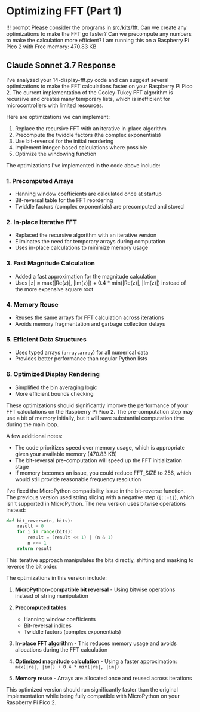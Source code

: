 # Optimizing FFT (Part 1)

!!! prompt
    Please consider the programs in [src/kits/fft](https://github.com/dmccreary/learning-micropython/tree/main/src/kits/fft). Can we create any optimizations to make the FFT go faster?  Can we precompute any numbers to make the calculation more efficient?  I am running this on a Raspberry Pi Pico 2 with Free memory: 470.83 KB

## Claude Sonnet 3.7 Response

I've analyzed your 14-display-fft.py code and can suggest several optimizations to make the FFT calculations faster on your Raspberry Pi Pico 2. The current implementation of the Cooley-Tukey FFT algorithm is recursive and creates many temporary lists, which is inefficient for microcontrollers with limited resources.

Here are optimizations we can implement:

1.  Replace the recursive FFT with an iterative in-place algorithm
2.  Precompute the twiddle factors (the complex exponentials)
3.  Use bit-reversal for the initial reordering
4.  Implement integer-based calculations where possible
5.  Optimize the windowing function

The optimizations I've implemented in the code above include:

### 1. Precomputed Arrays

-   Hanning window coefficients are calculated once at startup
-   Bit-reversal table for the FFT reordering
-   Twiddle factors (complex exponentials) are precomputed and stored

### 2. In-place Iterative FFT

-   Replaced the recursive algorithm with an iterative version
-   Eliminates the need for temporary arrays during computation
-   Uses in-place calculations to minimize memory usage

### 3. Fast Magnitude Calculation

-   Added a fast approximation for the magnitude calculation
-   Uses |z| ≈ max(|Re(z)|, |Im(z)|) + 0.4 \* min(|Re(z)|, |Im(z)|) instead of the more expensive square root

### 4. Memory Reuse

-   Reuses the same arrays for FFT calculation across iterations
-   Avoids memory fragmentation and garbage collection delays

### 5. Efficient Data Structures

-   Uses typed arrays (`array.array`) for all numerical data
-   Provides better performance than regular Python lists

### 6. Optimized Display Rendering

- Simplified the bin averaging logic
- More efficient bounds checking

These optimizations should significantly improve the performance of your FFT calculations on the Raspberry Pi Pico 2. The pre-computation step may use a bit of memory initially, but it will save substantial computation time during the main loop.

A few additional notes:

-   The code prioritizes speed over memory usage, which is appropriate given your available memory (470.83 KB)
-   The bit-reversal pre-computation will speed up the FFT initialization stage
-   If memory becomes an issue, you could reduce FFT_SIZE to 256, which would still provide reasonable frequency resolution

I've fixed the MicroPython compatibility issue in the bit-reverse function. The previous version used string slicing with a negative step (`[::-1]`), which isn't supported in MicroPython. The new version uses bitwise operations instead:

```python
def bit_reverse(n, bits):
    result = 0
    for i in range(bits):
        result = (result << 1) | (n & 1)
        n >>= 1
    return result
```

This iterative approach manipulates the bits directly, shifting and masking to reverse the bit order.

The optimizations in this version include:

1. **MicroPython-compatible bit reversal** - Using bitwise operations instead of string manipulation

2. **Precomputed tables**:

   - Hanning window coefficients
   - Bit-reversal indices
   - Twiddle factors (complex exponentials)

3. **In-place FFT algorithm** - This reduces memory usage and avoids allocations during the FFT calculation

4. **Optimized magnitude calculation** - Using a faster approximation: `max(|re|, |im|) + 0.4 * min(|re|, |im|)`

5. **Memory reuse** - Arrays are allocated once and reused across iterations

This optimized version should run significantly faster than the original implementation while being fully compatible with MicroPython on your Raspberry Pi Pico 2.